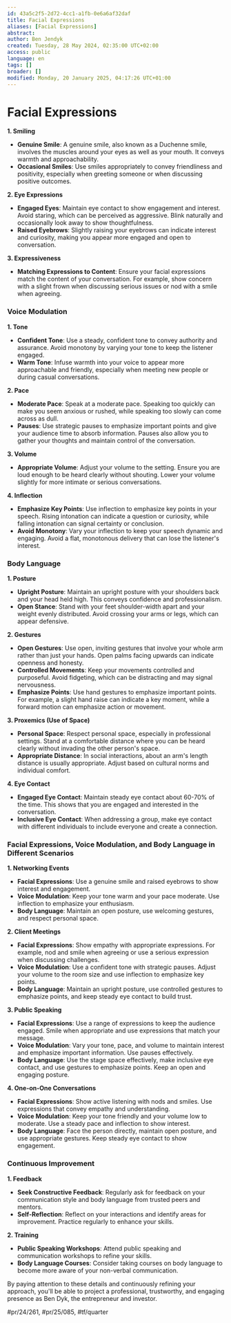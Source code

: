 ```yaml
---
id: 43a5c2f5-2d72-4cc1-a1fb-0e6a6af32daf
title: Facial Expressions
aliases: [Facial Expressions]
abstract:
author: Ben Jendyk
created: Tuesday, 28 May 2024, 02:35:00 UTC+02:00
access: public
language: en
tags: []
broader: []
modified: Monday, 20 January 2025, 04:17:26 UTC+01:00
---
```


# Facial Expressions

**1. Smiling**
- **Genuine Smile**: A genuine smile, also known as a Duchenne smile, involves the muscles around your eyes as well as your mouth. It conveys warmth and approachability.
- **Occasional Smiles**: Use smiles appropriately to convey friendliness and positivity, especially when greeting someone or when discussing positive outcomes.

**2. Eye Expressions**
- **Engaged Eyes**: Maintain eye contact to show engagement and interest. Avoid staring, which can be perceived as aggressive. Blink naturally and occasionally look away to show thoughtfulness.
- **Raised Eyebrows**: Slightly raising your eyebrows can indicate interest and curiosity, making you appear more engaged and open to conversation.

**3. Expressiveness**
- **Matching Expressions to Content**: Ensure your facial expressions match the content of your conversation. For example, show concern with a slight frown when discussing serious issues or nod with a smile when agreeing.

### Voice Modulation

**1. Tone**
- **Confident Tone**: Use a steady, confident tone to convey authority and assurance. Avoid monotony by varying your tone to keep the listener engaged.
- **Warm Tone**: Infuse warmth into your voice to appear more approachable and friendly, especially when meeting new people or during casual conversations.

**2. Pace**
- **Moderate Pace**: Speak at a moderate pace. Speaking too quickly can make you seem anxious or rushed, while speaking too slowly can come across as dull.
- **Pauses**: Use strategic pauses to emphasize important points and give your audience time to absorb information. Pauses also allow you to gather your thoughts and maintain control of the conversation.

**3. Volume**
- **Appropriate Volume**: Adjust your volume to the setting. Ensure you are loud enough to be heard clearly without shouting. Lower your volume slightly for more intimate or serious conversations.

**4. Inflection**
- **Emphasize Key Points**: Use inflection to emphasize key points in your speech. Rising intonation can indicate a question or curiosity, while falling intonation can signal certainty or conclusion.
- **Avoid Monotony**: Vary your inflection to keep your speech dynamic and engaging. Avoid a flat, monotonous delivery that can lose the listener's interest.

### Body Language

**1. Posture**
- **Upright Posture**: Maintain an upright posture with your shoulders back and your head held high. This conveys confidence and professionalism.
- **Open Stance**: Stand with your feet shoulder-width apart and your weight evenly distributed. Avoid crossing your arms or legs, which can appear defensive.

**2. Gestures**
- **Open Gestures**: Use open, inviting gestures that involve your whole arm rather than just your hands. Open palms facing upwards can indicate openness and honesty.
- **Controlled Movements**: Keep your movements controlled and purposeful. Avoid fidgeting, which can be distracting and may signal nervousness.
- **Emphasize Points**: Use hand gestures to emphasize important points. For example, a slight hand raise can indicate a key moment, while a forward motion can emphasize action or movement.

**3. Proxemics (Use of Space)**
- **Personal Space**: Respect personal space, especially in professional settings. Stand at a comfortable distance where you can be heard clearly without invading the other person's space.
- **Appropriate Distance**: In social interactions, about an arm's length distance is usually appropriate. Adjust based on cultural norms and individual comfort.

**4. Eye Contact**
- **Engaged Eye Contact**: Maintain steady eye contact about 60-70% of the time. This shows that you are engaged and interested in the conversation.
- **Inclusive Eye Contact**: When addressing a group, make eye contact with different individuals to include everyone and create a connection.

### Facial Expressions, Voice Modulation, and Body Language in Different Scenarios

**1. Networking Events**
- **Facial Expressions**: Use a genuine smile and raised eyebrows to show interest and engagement.
- **Voice Modulation**: Keep your tone warm and your pace moderate. Use inflection to emphasize your enthusiasm.
- **Body Language**: Maintain an open posture, use welcoming gestures, and respect personal space.

**2. Client Meetings**
- **Facial Expressions**: Show empathy with appropriate expressions. For example, nod and smile when agreeing or use a serious expression when discussing challenges.
- **Voice Modulation**: Use a confident tone with strategic pauses. Adjust your volume to the room size and use inflection to emphasize key points.
- **Body Language**: Maintain an upright posture, use controlled gestures to emphasize points, and keep steady eye contact to build trust.

**3. Public Speaking**
- **Facial Expressions**: Use a range of expressions to keep the audience engaged. Smile when appropriate and use expressions that match your message.
- **Voice Modulation**: Vary your tone, pace, and volume to maintain interest and emphasize important information. Use pauses effectively.
- **Body Language**: Use the stage space effectively, make inclusive eye contact, and use gestures to emphasize points. Keep an open and engaging posture.

**4. One-on-One Conversations**
- **Facial Expressions**: Show active listening with nods and smiles. Use expressions that convey empathy and understanding.
- **Voice Modulation**: Keep your tone friendly and your volume low to moderate. Use a steady pace and inflection to show interest.
- **Body Language**: Face the person directly, maintain open posture, and use appropriate gestures. Keep steady eye contact to show engagement.

### Continuous Improvement

**1. Feedback**
- **Seek Constructive Feedback**: Regularly ask for feedback on your communication style and body language from trusted peers and mentors.
- **Self-Reflection**: Reflect on your interactions and identify areas for improvement. Practice regularly to enhance your skills.

**2. Training**
- **Public Speaking Workshops**: Attend public speaking and communication workshops to refine your skills.
- **Body Language Courses**: Consider taking courses on body language to become more aware of your non-verbal communication.

By paying attention to these details and continuously refining your approach, you'll be able to project a professional, trustworthy, and engaging presence as Ben Dyk, the entrepreneur and investor.


#pr/24/261, #pr/25/085, #tf/quarter
